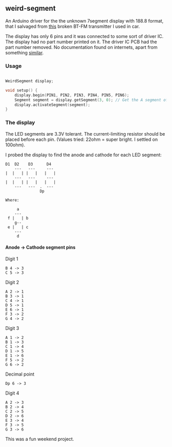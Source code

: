 ## weird-segment

An Arduino driver for the the unknown 7segment display with 188.8 format,
that I salvaged from [this](https://mk-eshop.cz/fm-transmittery/mkf-bt36charge.html) broken BT-FM transmitter I used in car.

The display has only 6 pins and it was connected to some sort of driver IC.
The display had no part number printed on it.
The driver IC PCB had the part number removed.
No documentation found on internets, apart from something [similar](http://www.ledlight-components.com//photo/ledlight-components/document/13097/DL3-2532RB-6.pdf).

### Usage
``` cpp

WeirdSegment display;

void setup() {
    display.begin(PIN1, PIN2, PIN3, PIN4, PIN5, PIN6);
    Segment segment = display.getSegment(3, 0); // Get the A segment of last digit.
    display.activateSegment(segment);
}
```

### The display

The LED segments are 3.3V tolerant. The current-limiting resistor should be placed before each pin.
(Values tried: 22ohm = super bright. I settled on 100ohm).

I probed the display to find the anode and cathode for each LED segment:

```
D1  D2    D3      D4
    ---   ---     ---
|  |   | |   |   |   |
    ---   ---     ---
|  |   | |   |   |   |
    ---   ---  .  ---
               Dp

Where:

     a
    ---
 f |   | b
    g--
 e |   | c
    ---
     d
```

#### Anode -> Cathode segment pins

Digit 1
```
B 4 -> 3
C 5 -> 3
```

Digit 2
```
A 2 -> 1
B 3 -> 1
C 4 -> 1
D 5 -> 1
E 6 -> 1
F 3 -> 2
G 4 -> 2
```

Digit 3
```
A 1 -> 2
B 1 -> 3
C 1 -> 4
D 1 -> 5
E 1 -> 6
F 5 -> 2
G 6 -> 2
```

Decimal point
```
Dp 6 -> 3
```

Digit 4
```
A 2 -> 3
B 2 -> 4
C 2 -> 5
D 2 -> 6
E 3 -> 4
F 3 -> 5
G 3 -> 6
```

This was a fun weekend project.